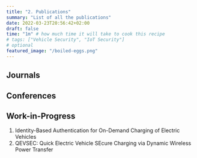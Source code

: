 ```yaml
---
title: "2. Publications"
summary: "List of all the publications"
date: 2022-03-23T20:56:42+02:00
draft: false
time: "1m" # how much time it will take to cook this recipe
# tags: ["Vehicle Security", "IoT Security"]
# optional
featured_image: "/boiled-eggs.png"
---
```

## Journals

## Conferences

## Work-in-Progress

1. Identity-Based Authentication for On-Demand Charging of Electric Vehicles
2. QEVSEC: Quick Electric Vehicle SEcure Charging via Dynamic Wireless Power Transfer
